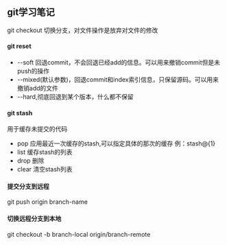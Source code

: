 ## git学习笔记

git checkout 切换分支，对文件操作是放弃对文件的修改

#### git reset 
- --soft 回退commit，不会回退已经add的信息。可以用来撤销commit但是未push的操作
- --mixed(默认参数)，回退commit和index索引信息，只保留源码。可以用来撤销add的文件
- --hard,彻底回退到某个版本，什么都不保留

#### git stash
用于缓存未提交的代码
- pop 应用最近一次缓存的stash,可以指定具体的那次的缓存 例：stash@{1}
- list 缓存stash的列表
- drop 删除
- clear 清空stash列表

#### 提交分支到远程
git push origin branch-name

#### 切换远程分支到本地
git checkout -b branch-local origin/branch-remote